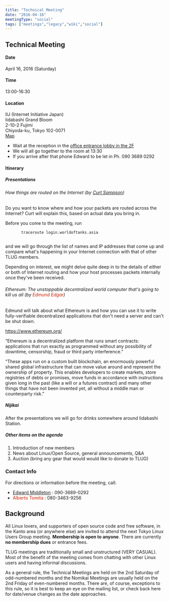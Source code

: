 ```yaml
---
title: "Technical Meeting"
date: "2016-04-16"
meetingType: "social"
tags: ["meetings","legacy","wiki","social"]
---
```


<h2 id="technical_meeting">Technical Meeting</h2>
<h4 id="date">Date</h4>
<p>April 16, 2016 (Saturday)</p>
<h4 id="time">Time</h4>
<p>13:00-16:30</p>
<h4 id="location">Location</h4>
<p>IIJ (Internet Initiative Japan)<br />
Iidabashi Grand Bloom<br />
2-10-2 Fujimi<br />
Chiyoda-ku, Tokyo 102-0071<br />
<a href="http://www.iij.ad.jp/en/company/about/map/head-office.html">Map</a></p>
<ul>
<li>Wait at the reception in the <a href="http://iidabashi-gb.jp/floor/index.html">office entrance lobby in the 2F</a></li>
<li>We will all go together to the room at 13:30</li>
<li>If you arrive after that phone Edward to be let in Ph. 090 3689 0292</li>
</ul>
<h4 id="itinerary">Itinerary</h4>
<h5 id="presentations">Presentations</h5>
<h6 id="how_things_are_routed_on_the_internet_by_curt_sampson">How things are routed on the Internet (by <a href="./Curt_Sampson">Curt Sampson</a>)</h6>
<p>Do you want to know where and how your packets are routed across the Internet? Curt will explain this, based on actual data you bring in.</p>
<p>Before you come to the meeting, run</p>
<p><code>       traceroute login.worldoftanks.asia</code><br />
<code>   </code></p>
<p>and we will go through the list of names and IP addresses that come up and compare what's happening in your Internet connection with that of other TLUG members.</p>
<p>Depending on interest, we might delve quite deep in to the details of either or both of Internet routing and how your host processes packets internally once they've been received.</p>
<h6 id="ethereum_the_unstoppable_decentralized_world_computer_thats_going_to_kill_us_all_by_edmund_edgar">Ethereum: The unstoppable decentralized world computer that's going to kill us all (by <font color="#CC2200">Edmund Edgar</font>)</h6>
<p>Edmund will talk about what Ethereum is and how you can use it to write fully-verifiable decentralized applications that don't need a server and can't be shut down.</p>
<p><a href="https://www.ethereum.org/">https://www.ethereum.org/</a></p>
<p>“Ethereum is a decentralized platform that runs smart contracts: applications that run exactly as programmed without any possibility of downtime, censorship, fraud or third party interference.”</p>
<p>“These apps run on a custom built blockchain, an enormously powerful shared global infrastructure that can move value around and represent the ownership of property. This enables developers to create markets, store registries of debts or promises, move funds in accordance with instructions given long in the past (like a will or a futures contract) and many other things that have not been invented yet, all without a middle man or counterparty risk.”</p>
<h5 id="nijikai">Nijikai</h5>
<p>After the presentations we will go for drinks somewhere around Iidabashi Station.</p>
<h5 id="other_items_on_the_agenda">Other items on the agenda</h5>
<ol>
<li>Introduction of new members</li>
<li>News about Linux/Open Source, general announcements, Q&amp;A</li>
<li>Auction (bring any gear that would would like to donate to TLUG)</li>
</ol>
<h3 id="contact_info">Contact Info</h3>
<p>For directions or information before the meeting, call:</p>
<ul>
<li><a href="./Edward_Middleton">Edward Middleton</a> : 090-3689-0292</li>
<li><font color="#CC2200">Alberto Tomita</font> : 080-3463-9256</li>
</ul>

<h2 id="introduction">Background</h2>
<p>All Linux lovers, and supporters of open source code and free software, in the Kanto area (or anywhere else) are invited to attend the next Tokyo Linux Users Group meeting. <b>Membership is open to anyone</b>. There are currently <b>no membership dues</b> or entrance fees.</p>
<p>TLUG meetings are traditionally small and unstructured (VERY CASUAL). Most of the benefit of the meeting comes from chatting with other Linux users and having informal discussions.</p>
<p>As a general rule, the Technical Meetings are held on the 2nd Saturday of odd-numbered months and the Nomikai Meetings are usually held on the 2nd Friday of even-numbered months. There are, of course, exceptions to this rule, so it is best to keep an eye on the mailing list, or check back here for date/venue changes as the date approaches.</p>
